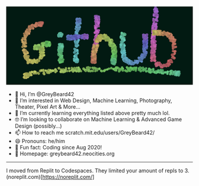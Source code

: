 ![Header Image](profileImage.png?raw=true)

- 👋 Hi, I’m @GreyBeard42
- 👀 I’m interested in Web Design, Machine Learning, Photography, Theater, Pixel Art & More...
- 🧐 I’m currently learning everything listed above pretty much lol.
- 🤓 I’m looking to collaborate on Machine Learning & Advanced Game Design (possibly...)
- 📫 How to reach me scratch.mit.edu/users/GreyBeard42/
- 😄 Pronouns: he/him
- 🤠 Fun fact: Coding since Aug 2020!
- 👾 Homepage: greybeard42.neocities.org

---

I moved from Replit to Codespaces. They limited your amount of repls to 3.
(noreplit.com)[https://noreplit.com/]
